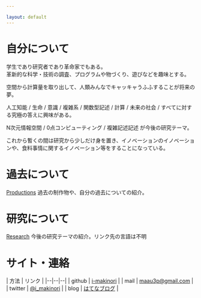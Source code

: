 ```yaml
---

layout: default
---
```


# 自分について
学生であり研究者であり革命家でもある。  
革新的な科学・技術の調査、プログラムや物づくり、遊びなどを趣味とする。

空間から計算量を取り出して、人類みんなでキャッキャうふふすることが将来の夢。

人工知能 / 生命 / 意識 / 複雑系 / 関数型記述 / 計算 / 未来の社会 / すべてに対する究極の答えに興味がある。  

N次元情報空間 / 0点コンピューティング / 複雑記述記述 が今後の研究テーマ。  

これから暫くの間は研究から少しだけ身を置き、イノベーションのイノベーションや、食料事情に関するイノベーション等をすることになっている。

# 過去について
[Productions](./productions.html)
過去の制作物や、自分の過去についての紹介。

# 研究について
[Research](./research.html)
今後の研究テーマの紹介。リンク先の言語は不明

# サイト・連絡

| 方法 | リンク |
|--|--|--|
| github | [i-makinori](https://github.com/i-makinori) |
| mail | [maau3p@gmail.com](maau3p@gmail.com) |
| twitter | [@i_makinori](https://twitter.com/i_makinori) |
| blog | [はてなブログ](http://ikemaki.hatenablog.com/) |
 
